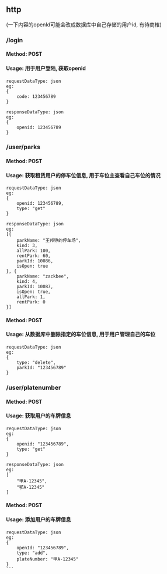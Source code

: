 ## http
(一下内容的openId可能会改成数据库中自己存储的用户id, 有待商榷)
### /login
#### Method: POST
#### Usage: 用于用户登陆, 获取openid
```
requestDataType: json
eg:
{
    code: 123456789
}
```
```
responseDataType: json
eg:
{
    openid: 123456789
}
```

### /user/parks
#### Method: POST
#### Usage: 获取租赁用户的停车位信息, 用于车位主查看自己车位的情况
```
requestDataType: json
eg:
{
    openid: 123456789,
    type: "get"
}
```
```
responseDataType: json
eg:
[{
    parkName: "王邦铮的停车场",
    kind: 3,
    allPark: 100,
    rentPark: 60,
    parkId: 10086,
    isOpen: true
}, {
    parkName: "zackbee",
    kind: 4,
    parkId: 10087,
    isOpen: true,
    allPark: 1,
    rentPark: 0
}]
```

#### Method: POST
#### Usage: 从数据库中删除指定的车位信息, 用于用户管理自己的车位
```
requestDataType: json
eg:
{
    type: "delete",
    parkId: "123456789"
}
```


### /user/platenumber
#### Method: POST
#### Usage: 获取用户的车牌信息
```
requestDataType: json
eg:
{
    openid: "123456789",
    type: "get"
}
```
```
responseDataType: json
eg:
[
    "甲A-12345",
    "鄂A-12345"
]
```

#### Method: POST
#### Usage: 添加用户的车牌信息
````
requestDataType: json
eg:
{
    openId: "123456789",
    type: "add",
    plateNumber: "甲A-12345"
}
```
